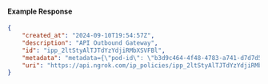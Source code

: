 <!-- Code generated for API Clients. DO NOT EDIT. -->

#### Example Response

```json
{
	"created_at": "2024-09-10T19:54:57Z",
	"description": "API Outbound Gateway",
	"id": "ipp_2ltStyAlTJTdYzYdjiRMbXSVFBl",
	"metadata": "metadata={\"pod-id\": \"b3d9c464-4f48-4783-a741-d7d7d5db310f\"}",
	"uri": "https://api.ngrok.com/ip_policies/ipp_2ltStyAlTJTdYzYdjiRMbXSVFBl"
}
```

